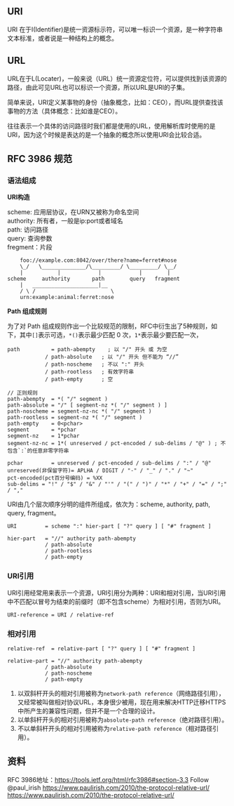 ## URI

URI 在于I(Identifier)是统一资源标示符，可以唯一标识一个资源，是一种字符串文本标准，或者说是一种结构上的概念。

## URL

URL在于L(Locater)，一般来说（URL）统一资源定位符，可以提供找到该资源的路径，由此可见URL也可以标识一个资源，所以URL是URI的子集。

简单来说，URI定义某事物的身份（抽象概念，比如：CEO），而URL提供查找该事物的方法（具体概念：比如谁是CEO）。

往往表示一个具体的访问路径时我们都是使用的URL，使用解析库时使用的是URI，因为这个时候是表达的是一个抽象的概念所以使用URI会比较合适。

## RFC 3986 规范

### 语法组成

**URI构造**

scheme: 应用层协议，在URN又被称为命名空间  
authority: 所有者，一般是ip:port或者域名  
path: 访问路径  
query: 查询参数  
fregment：片段  

```
    foo://example.com:8042/over/there?name=ferret#nose
    \_/   \______________/\_________/ \_________/ \__/
    |           |            |            |        |
scheme     authority       path        query   fragment
    |   _____________________|__
    / \ /                        \
    urn:example:animal:ferret:nose
```

**Path 组成规则**

为了对 Path 组成规则作出一个比较规范的限制，RFC中衍生出了5种规则，如下，其中`[]`表示可选，`*()`表示最少匹配 0 次，`1*`表示最少要匹配一次，
```
path          = path-abempty    ; 以 "/" 开头 或 为空
            / path-absolute   ; 以 "/" 开头 但不能为 “//”
            / path-noscheme   ; 不以 ":" 开头
            / path-rootless   ; 有效字符串
            / path-empty      ; 空

// 正则规则
path-abempty  = *( "/" segment )
path-absolute = "/" [ segment-nz *( "/" segment ) ]
path-noscheme = segment-nz-nc *( "/" segment )
path-rootless = segment-nz *( "/" segment )
path-empty    = 0<pchar>
segment       = *pchar
segment-nz    = 1*pchar
segment-nz-nc = 1*( unreserved / pct-encoded / sub-delims / "@" ) ; 不包含`:`的任意非零字符串

pchar         = unreserved / pct-encoded / sub-delims / ":" / "@"
unreserved(非保留字符)= APLHA / DIGIT / "-" / "_" / "." / "~"
pct-encoded(pct百分号编码) = %XX
sub-delims = "!" / "$" / "&" / "'" / "(" / ")" / "*" / "+" / "=" / ";" / ","
```

URI由几个层次顺序分明的组件所组成，依次为：scheme, authority, path, query, fragment。
```
URI         = scheme ":" hier-part [ "?" query ] [ "#" fragment ]

hier-part   = "//" authority path-abempty
            / path-absolute
            / path-rootless
            / path-empty
```

### URI引用

URI引用经常用来表示一个资源，URI引用分为两种：URI和相对引用，当URI引用中不匹配以冒号为结束的前缀时（即不包含scheme）为相对引用，否则为URI。
```
URI-reference = URI / relative-ref
```

### 相对引用

```
relative-ref  = relative-part [ "?" query ] [ "#" fragment ]

relative-part = "//" authority path-abempty
            / path-absolute
            / path-noscheme
            / path-empty
```
1. 以双斜杆开头的相对引用被称为`network-path reference`（网络路径引用），又经常被叫做相对协议URL，本身很少被用，现在用来解决HTTP迁移HTTPS中所产生的兼容性问题，但并不是一个合理的设计。
2. 以单斜杆开头的相对引用被称为`absolute-path reference`（绝对路径引用）。
3. 不以单斜杆开头的相对引用被称为`relative-path reference`（相对路径引用）。


## 资料
RFC 3986地址：https://tools.ietf.org/html/rfc3986#section-3.3
Follow @paul_irish https://www.paulirish.com/2010/the-protocol-relative-url/
https://www.paulirish.com/2010/the-protocol-relative-url/
